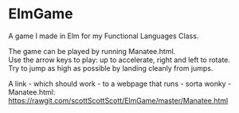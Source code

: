 # ElmGame

A game I made in Elm for my Functional Languages Class. 

The game can be played by running Manatee.html. <br /> 
Use the arrow keys to play: up to accelerate, right and left to rotate. <br />
Try to jump as high as possible by landing cleanly from jumps. <br />

A link - which should work - to a webpage that runs - sorta wonky - Manatee.html:  
https://rawgit.com/scottScottScott/ElmGame/master/Manatee.html 
